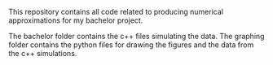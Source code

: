 This repository contains all code related to producing numerical approximations for my bachelor project.

The bachelor folder contains the c++ files simulating the data.
The graphing folder contains the python files for drawing the figures and the data from the c++ simulations.
